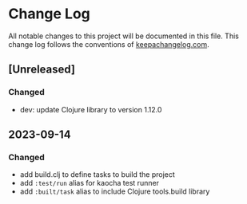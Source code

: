 # Change Log
All notable changes to this project will be documented in this file. This change log follows the conventions of [keepachangelog.com](http://keepachangelog.com/).

## [Unreleased]

### Changed
- dev: update Clojure library to version 1.12.0

## 2023-09-14
### Changed
- add build.clj to define tasks to build the project
- add `:test/run` alias for kaocha test runner
- add `:built/task` alias to include Clojure tools.build library
